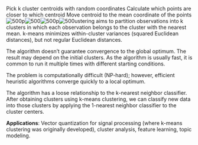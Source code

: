 Pick k cluster centroids with random coordinates
Calculate which points are closer to which centroid
Move centroid to the mean coordinate of the points
![500](ml_interview_prep_notes/Interview_prep/ML/Models&Algorithms/attachments/Pasted%20image%2020250313113132.png)p![500](../../../../Models&Algorithms/attachments/Pasted%20image%2020250313113231.png)![500](ml_interview_prep_notes/Interview_prep/ML/Models&Algorithms/attachments/Pasted%20image%2020250313113246.png)p![500](../../../../Models&Algorithms/attachments/Pasted%20image%2020250313113302.png)ustering aims to partition observations into k clusters in which each observation belongs to the cluster with the nearest mean. k-means minimizes within-cluster variances (squared Euclidean distances), but not regular Euclidean distances.

The algorithm doesn’t guarantee convergence to the global optimum. The result may depend on the initial clusters. As the algorithm is usually fast, it is common to run it multiple times with different starting conditions.

The problem is computationally difficult (NP-hard); however, efficient heuristic algorithms converge quickly to a local optimum.

The algorithm has a loose relationship to the k-nearest neighbor classifier. After obtaining clusters using k-means clustering, we can classify new data into those clusters by applying the 1-nearest neighbor classifier to the cluster centers.

**Applications**: Vector quantization for signal processing (where k-means clustering was originally developed), cluster analysis, feature learning, topic modeling.